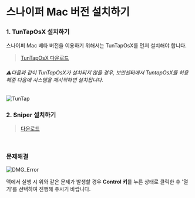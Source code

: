 # 스나이퍼 Mac 버전 설치하기

### 1. TunTapOsX 설치하기

스나이퍼 Mac 베타 버전을 이용하기 위해서는 TunTapOsX를 먼저 설치해야 합니다.

> [TunTapOsX 다운로드](https://sourceforge.net/projects/tuntaposx/files/tuntap/20150118/tuntap_20150118.tar.gz)

###### :warning:다음과 같이 TunTapOsX가 설치되지 않을 경우, 보안센터에서 TuntapOsX를 허용해준 다음에 시스템을 재시작하면 설치됩니다.
![TunTap](https://user-images.githubusercontent.com/53137855/62031804-28d29680-b223-11e9-9dab-bbdb1a95776d.png)



### 2. Sniper 설치하기

> [다운로드 ](https://github.com/sniper-internet/Sniper-desktop-release/releases/download/v0.0.28/Sniper-0.0.28.dmg)

<br>

### 문제해결

![DMG_Error](https://github.com/sniper-internet/Sniper-desktop-release/blob/master/images/DMG%20Error%201.png)

맥에서 실행 시 위와 같은 문제가 발생할 경우 **Control 키**를 누른 상태로 클릭한 후 '열기'를 선택하여 진행해 주시기 바랍니다.
